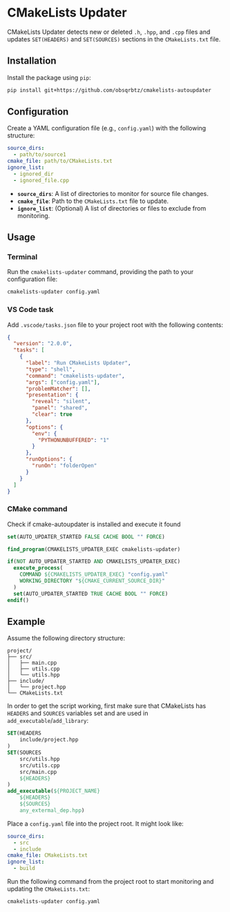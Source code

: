 # CMakeLists Updater

CMakeLists Updater detects new or deleted `.h`, `.hpp`, and `.cpp` files and updates `SET(HEADERS)` and `SET(SOURCES)` sections in the `CMakeLists.txt` file.

## Installation

Install the package using `pip`:

```bash
pip install git+https://github.com/obsqrbtz/cmakelists-autoupdater
```

## Configuration

Create a YAML configuration file (e.g., `config.yaml`) with the following structure:

```yaml
source_dirs:
  - path/to/source1
cmake_file: path/to/CMakeLists.txt
ignore_list:
  - ignored_dir
  - ignored_file.cpp
```

- **`source_dirs`**: A list of directories to monitor for source file changes.
- **`cmake_file`**: Path to the `CMakeLists.txt` file to update.
- **`ignore_list`**: (Optional) A list of directories or files to exclude from monitoring.

## Usage 

### Terminal

Run the `cmakelists-updater` command, providing the path to your configuration file:

```bash
cmakelists-updater config.yaml
```

### VS Code task

Add `.vscode/tasks.json` file to your project root with the following contents:

```json
{
  "version": "2.0.0",
  "tasks": [
    {
      "label": "Run CMakeLists Updater",
      "type": "shell",
      "command": "cmakelists-updater",
      "args": ["config.yaml"],
      "problemMatcher": [],
      "presentation": {
        "reveal": "silent",
        "panel": "shared",
        "clear": true
      },
      "options": {
        "env": {
          "PYTHONUNBUFFERED": "1"
        }
      },
      "runOptions": {
        "runOn": "folderOpen"
      }
    }
  ]
}
```

### CMake command

Check if cmake-autoupdater is installed and execute it found

```cmake
set(AUTO_UPDATER_STARTED FALSE CACHE BOOL "" FORCE)

find_program(CMAKELISTS_UPDATER_EXEC cmakelists-updater)

if(NOT AUTO_UPDATER_STARTED AND CMAKELISTS_UPDATER_EXEC)
  execute_process(
    COMMAND ${CMAKELISTS_UPDATER_EXEC} "config.yaml"
    WORKING_DIRECTORY "${CMAKE_CURRENT_SOURCE_DIR}"
  )
  set(AUTO_UPDATER_STARTED TRUE CACHE BOOL "" FORCE)
endif()
```

## Example

Assume the following directory structure:

```
project/
├── src/
│   ├── main.cpp
│   ├── utils.cpp
│   └── utils.hpp
├── include/
│   └── project.hpp
└── CMakeLists.txt
```

In order to get the script working, first make sure that CMakeLists has `HEADERS` and `SOURCES` variables set and are used in `add_executable`/`add_library`:

```cmake
SET(HEADERS
    include/project.hpp
)
SET(SOURCES
    src/utils.hpp
    src/utils.cpp
    src/main.cpp
    ${HEADERS}
)
add_executable(${PROJECT_NAME}
    ${HEADERS}
    ${SOURCES}
    any_extermal_dep.hpp)
```

Place a `config.yaml` file into the project root. It might look like:

```yaml
source_dirs:
  - src
  - include
cmake_file: CMakeLists.txt
ignore_list:
  - build
```

Run the following command from the project root to start monitoring and updating the `CMakeLists.txt`:

```bash
cmakelists-updater config.yaml
```
